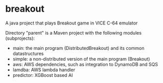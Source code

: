 # breakout
A java project that plays Breakout game in VICE C-64 emulator

Directory "parent" is a Maven project with the following modules (subprojects):
* main: the main program (DistributedBreakout) and its common datastructures
* simple: a non-distributed version of the main program (Breakout)
* aws: AWS dependencies, such as integration to DynamoDB and SQS
* lamdba: AWS lambda handler
* predictor: XGBoost based AI
